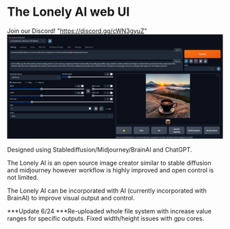 # The Lonely AI web UI
Join our Discord! "https://discord.gg/cWN3gyuZ"
![](screenshot.png)


Designed using Stablediffusion/Midjourney/BrainAI and ChatGPT.


The Lonely AI is an open source image creator similar to stable diffusion and midjourney however workflow is highly improved and open control is not limited. 

The Lonely AI can be incorporated with AI (currently incorporated with BrainAI) to improve visual output and control.


***Update 6/24
  ***Re-uploaded whole file system with increase value ranges for specific outputs. Fixed width/height issues with gpu cores.

